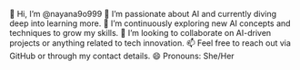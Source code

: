 👋 Hi, I’m @nayana9o999
👀 I’m passionate about AI and currently diving deep into learning more.
🌱 I’m continuously exploring new AI concepts and techniques to grow my skills.
💞️ I’m looking to collaborate on AI-driven projects or anything related to tech innovation.
📫 Feel free to reach out via GitHub or through my contact details.
😄 Pronouns: She/Her

<!---
nayana9o999/nayana9o999 is a ✨ special ✨ repository because its `README.md` (this file) appears on your GitHub profile.
You can click the Preview link to take a look at your changes.
--->
